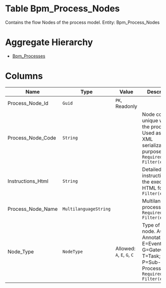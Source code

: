 # Table Bpm_Process_Nodes

Contains the flow Nodes of the process model. Entity: Bpm_Process_Nodes

# Aggregate Hierarchy

* [Bpm_Processes](Bpm_Processes.md)

# Columns

| Name | Type | Value | Description |
| - | - | - | --- |
|Process_Node_Id|`Guid`|`PK`, Readonly||
|Process_Node_Code|`String`||Node code, unique within the process. Used as ID for XML serialization purposes. `Required` `Filter(eq;like)` |
|Instructions_Html|`String`||Detailed instructions to the executor in HTML format. `Filter(eq;like)` |
|Process_Node_Name|`MultilanguageString`||Multilanguage process name. `Required` `Filter(eq;like)` |
|Node_Type|`NodeType`|Allowed: `A`, `E`, `G`, `C`|Type of the node. A=Text Annotation; E=Event; G=Gateway; T=Task; P=Sub-Process. `Required` `Filter(eq;like)` |
